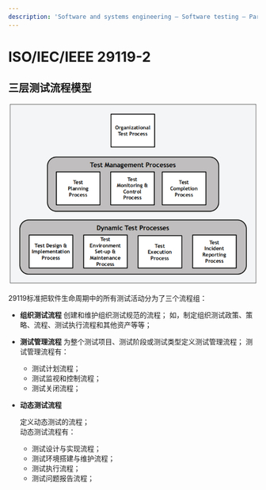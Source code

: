 ```yaml
---
description: 'Software and systems engineering — Software testing — Part 2:  Test processes'
---
```


# ISO/IEC/IEEE 29119-2

## 三层测试流程模型

![](../../../.gitbook/assets/image%20%2851%29.png)

29119标准把软件生命周期中的所有测试活动分为了三个流程组：

* **组织测试流程** 创建和维护组织测试规范的流程； 如，制定组织测试政策、策略、流程、测试执行流程和其他资产等等；
* **测试管理流程** 为整个测试项目、测试阶段或测试类型定义测试管理流程； 测试管理流程有：
  * 测试计划流程；
  * 测试监视和控制流程；
  * 测试关闭流程；
* **动态测试流程**

  定义动态测试的流程；  
  动态测试流程有：

  * 测试设计与实现流程；
  * 测试环境搭建与维护流程；
  * 测试执行流程；
  * 测试问题报告流程；

